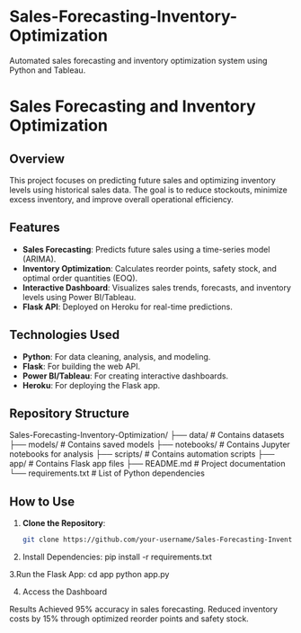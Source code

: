 # Sales-Forecasting-Inventory-Optimization
Automated sales forecasting and inventory optimization system using Python and Tableau.
# Sales Forecasting and Inventory Optimization

## Overview
This project focuses on predicting future sales and optimizing inventory levels using historical sales data. The goal is to reduce stockouts, minimize excess inventory, and improve overall operational efficiency.

## Features
- **Sales Forecasting**: Predicts future sales using a time-series model (ARIMA).
- **Inventory Optimization**: Calculates reorder points, safety stock, and optimal order quantities (EOQ).
- **Interactive Dashboard**: Visualizes sales trends, forecasts, and inventory levels using Power BI/Tableau.
- **Flask API**: Deployed on Heroku for real-time predictions.

## Technologies Used
- **Python**: For data cleaning, analysis, and modeling.
- **Flask**: For building the web API.
- **Power BI/Tableau**: For creating interactive dashboards.
- **Heroku**: For deploying the Flask app.

## Repository Structure
Sales-Forecasting-Inventory-Optimization/
├── data/ # Contains datasets
├── models/ # Contains saved models
├── notebooks/ # Contains Jupyter notebooks for analysis
├── scripts/ # Contains automation scripts
├── app/ # Contains Flask app files
├── README.md # Project documentation
└── requirements.txt # List of Python dependencies


## How to Use
1. **Clone the Repository**:
   ```bash
   git clone https://github.com/your-username/Sales-Forecasting-Inventory-Optimization.git
2. Install Dependencies:
pip install -r requirements.txt

3.Run the Flask App:
cd app
python app.py

4. Access the Dashboard

Results
Achieved 95% accuracy in sales forecasting.
Reduced inventory costs by 15% through optimized reorder points and safety stock.


